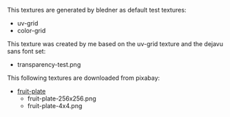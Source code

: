 This textures are generated by bledner as default test textures:
- uv-grid
- color-grid

This texture was created by me based on the uv-grid texture and the dejavu sans font set:
- transparency-test.png

This following textures are downloaded from pixabay: 
- [fruit-plate](https://pixabay.com/en/fruit-plate-grapes-strawberries-1271943/)
    - fruit-plate-256x256.png
    - fruit-plate-4x4.png

